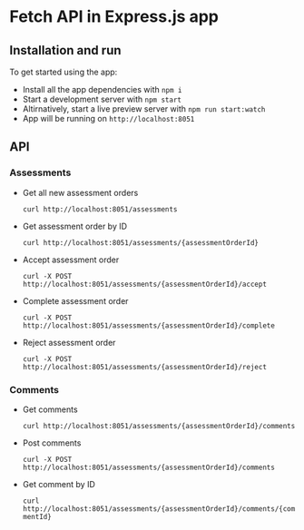 # Fetch API in Express.js app

## Installation and run

To get started using the app:

* Install all the app dependencies with `npm i`
* Start a development server with `npm start`
* Altirnatively, start a live preview server with `npm run start:watch`
* App will be running on `http://localhost:8051`

## API

### Assessments

* Get all new assessment orders

    `curl http://localhost:8051/assessments` 
    
* Get assessment order by ID

    `curl http://localhost:8051/assessments/{assessmentOrderId}` 
    
* Accept assessment order

    `curl -X POST http://localhost:8051/assessments/{assessmentOrderId}/accept`
    
* Complete assessment order

    `curl -X POST http://localhost:8051/assessments/{assessmentOrderId}/complete`
    
* Reject assessment order

    `curl -X POST http://localhost:8051/assessments/{assessmentOrderId}/reject`
    

### Comments

* Get comments

    `curl http://localhost:8051/assessments/{assessmentOrderId}/comments`
    
* Post comments

    `curl -X POST http://localhost:8051/assessments/{assessmentOrderId}/comments`
    
* Get comment by ID

    `curl http://localhost:8051/assessments/{assessmentOrderId}/comments/{commentId}`
